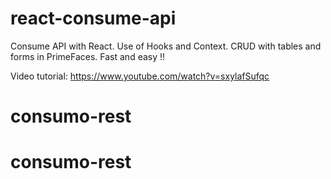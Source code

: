 # react-consume-api
Consume API with React. Use of Hooks and Context. CRUD with tables and forms in PrimeFaces. Fast and easy !!

Video tutorial: https://www.youtube.com/watch?v=sxylafSufqc
# consumo-rest
# consumo-rest

